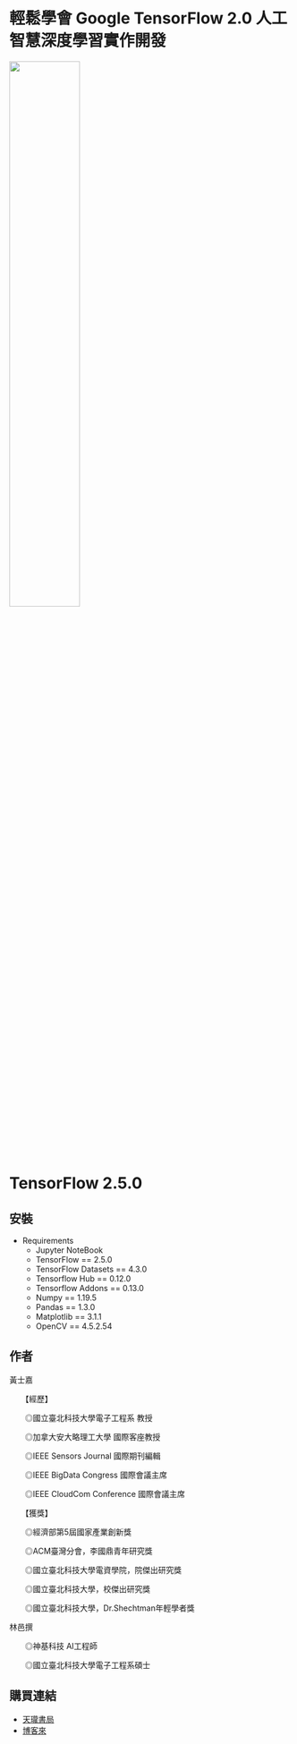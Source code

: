 # 輕鬆學會 Google TensorFlow 2.0 人工智慧深度學習實作開發 

<img src="https://raw.githubusercontent.com/taipeitechmmslab/MMSLAB-TF2/master/Cover.jpg" width="50%" height="50%"/>

# TensorFlow 2.5.0
##  安裝

- Requirements
    - Jupyter NoteBook
    - TensorFlow == 2.5.0
    - TensorFlow Datasets == 4.3.0
    - Tensorflow Hub == 0.12.0
    - Tensorflow Addons == 0.13.0
    - Numpy == 1.19.5
    - Pandas == 1.3.0
    - Matplotlib == 3.1.1
    - OpenCV == 4.5.2.54

## 作者
黃士嘉

　　【經歷】

　　◎國立臺北科技大學電子工程系 教授

　　◎加拿大安大略理工大學 國際客座教授

　　◎IEEE Sensors Journal 國際期刊編輯

　　◎IEEE BigData Congress 國際會議主席

　　◎IEEE CloudCom Conference 國際會議主席

　　【獲獎】

　　◎經濟部第5屆國家產業創新獎

　　◎ACM臺灣分會，李國鼎青年研究獎

　　◎國立臺北科技大學電資學院，院傑出研究獎

　　◎國立臺北科技大學，校傑出研究獎

　　◎國立臺北科技大學，Dr.Shechtman年輕學者獎


林邑撰

　　◎神基科技 AI工程師

　　◎國立臺北科技大學電子工程系碩士



## 購買連結

- [天瓏書局](https://www.tenlong.com.tw/products/9789864345540?list_name=lv)
- [博客來](https://www.books.com.tw/products/0010882877?loc=P_0001_001)

